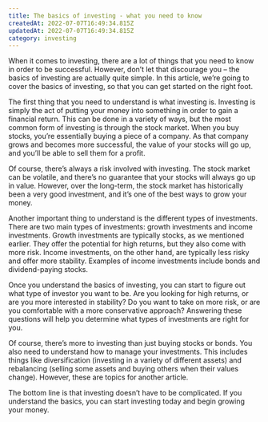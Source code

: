 ```yaml
---
title: The basics of investing - what you need to know
createdAt: 2022-07-07T16:49:34.815Z
updatedAt: 2022-07-07T16:49:34.815Z
category: investing
---
```


When it comes to investing, there are a lot of things that you need to know in order to be successful. However, don’t let that discourage you – the basics of investing are actually quite simple. In this article, we’re going to cover the basics of investing, so that you can get started on the right foot.

The first thing that you need to understand is what investing is. Investing is simply the act of putting your money into something in order to gain a financial return. This can be done in a variety of ways, but the most common form of investing is through the stock market. When you buy stocks, you’re essentially buying a piece of a company. As that company grows and becomes more successful, the value of your stocks will go up, and you’ll be able to sell them for a profit.

Of course, there’s always a risk involved with investing. The stock market can be volatile, and there’s no guarantee that your stocks will always go up in value. However, over the long-term, the stock market has historically been a very good investment, and it’s one of the best ways to grow your money.

Another important thing to understand is the different types of investments. There are two main types of investments: growth investments and income investments. Growth investments are typically stocks, as we mentioned earlier. They offer the potential for high returns, but they also come with more risk. Income investments, on the other hand, are typically less risky and offer more stability. Examples of income investments include bonds and dividend-paying stocks.

Once you understand the basics of investing, you can start to figure out what type of investor you want to be. Are you looking for high returns, or are you more interested in stability? Do you want to take on more risk, or are you comfortable with a more conservative approach? Answering these questions will help you determine what types of investments are right for you.

Of course, there’s more to investing than just buying stocks or bonds. You also need to understand how to manage your investments. This includes things like diversification (investing in a variety of different assets) and rebalancing (selling some assets and buying others when their values change). However, these are topics for another article.

The bottom line is that investing doesn’t have to be complicated. If you understand the basics, you can start investing today and begin growing your money.
